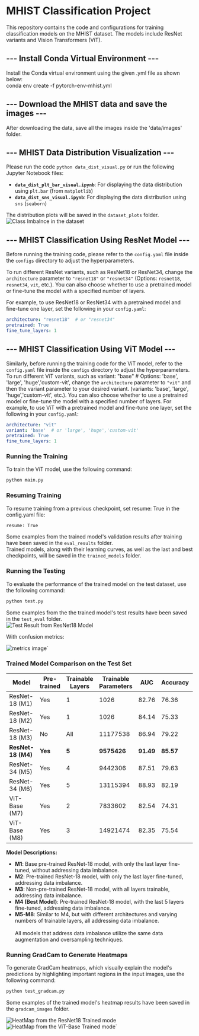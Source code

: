 # MHIST Classification Project

This repository contains the code and configurations for training classification models on the MHIST dataset. The models include ResNet variants and Vision Transformers (ViT).

## --- Install Conda Virtual Environment ---
Install the Conda virtual environment using the given .yml file as shown below: \
conda env create -f pytorch-env-mhist.yml

## --- Download the MHIST data and save the images ---
After downloading the data, save all the images inside the 'data/images' folder.


## --- MHIST Data Distribution Visualization ---

Please run the code `python data_dist_visual.py` or run the following Jupyter Notebook files:  
- **`data_dist_plt_bar_visual.ipynb`**: For displaying the data distribution using `plt.bar` (from `matplotlib`)  
- **`data_dist_sns_visual.ipynb`**: For displaying the data distribution using `sns` (`seaborn`)

The distribution plots will be saved in the `dataset_plots` folder.
![Class Imbalnce in the dataset](dataset_plots/plt_dataset_plots/percentage_distribution_of_class_labels.png)



## --- MHIST Classification Using ResNet Model ---

Before running the training code, please refer to the `config.yaml` file inside the `configs` directory to adjust the hyperparameters.

To run different ResNet variants, such as ResNet18 or ResNet34, change the `architecture` parameter to `"resnet18"` or `"resnet34"` (Options: `resnet18`, `resnet34`, `vit`, etc.). You can also choose whether to use a pretrained model or fine-tune the model with a specified number of layers.

For example, to use ResNet18 or ResNet34 with a pretrained model and fine-tune one layer, set the following in your `config.yaml`:

```yaml
architecture: "resnet18"  # or "resnet34"
pretrained: True
fine_tune_layers: 1
```

## --- MHIST Classification Using ViT Model ---

Similarly, before running the training code for the ViT model, refer to the `config.yaml` file inside the `configs` directory to adjust the hyperparameters. To run different ViT variants, such as variant: "base"  # Options: 'base', 'large', 'huge','custom-vit', change the `architecture` parameter to `"vit"` and then the variant parameter to your desired variant. (variants: 'base', 'large', 'huge','custom-vit', etc.). You can also choose whether to use a pretrained model or fine-tune the model with a specified number of layers. For example, to use ViT with a pretrained model and fine-tune one layer, set the following in your `config.yaml`:

```yaml
architecture: "vit"
variant: 'base'  # or 'large', 'huge','custom-vit'
pretrained: True
fine_tune_layers: 1
```
### Running the Training

To train the ViT model, use the following command:

```bash
python main.py
```

### Resuming Training

To resume training from a previous checkpoint, set resume: True in the config.yaml file:

```bash
resume: True
```
Some examples from the trained model's validation results after training have been saved in the `eval_results` folder. \
Trained models, along with their learning curves, as well as the last and best checkpoints, will be saved in the `trained_models` folder.


### Running the Testing

To evaluate the performance of the trained model on the test dataset, use the following command:

```bash
python test.py
```
Some examples from the the trained model's test results have been saved in the `test_eval` folder.   
![Test Result from ResNet18 Model](test_eval/resnet18-pre-trained-5layers-aug-oversample/test_examples/epoch_16/best_example_4_MHIST_bin.png.png)

With confusion metrics:

![metrics image](test_eval/resnet18-pre-trained-5layers-aug-oversample/test_metrics/epoch_16/test_confusion_matrix.png)`

### Trained Model Comparison on the Test Set

| Model           | Pre-trained | Trainable Layers | Trainable Parameters | AUC   | Accuracy | Precision | Recall | F1-Score |
|-----------------|-------------|------------------|----------------------|-------|----------|-----------|--------|----------|
| ResNet-18 (M1)  | Yes         | 1                | 1026                 | 82.76 | 76.36    | 70.48     | 61.67  | 65.78    |
| ResNet-18 (M2)  | Yes         | 1                | 1026                 | 84.14 | 75.33    | 63.74     | 76.67  | 69.61    |
| ResNet-18 (M3)  | No          | All              | 11177538             | 86.94 | 79.22    | 70.39     | 75.28  | 72.75    |
| **ResNet-18 (M4)**  | **Yes**  | **5**            | **9575426**          | **91.49** | **85.57** | **81.2** | **79.17** | **80.17** |
| ResNet-34 (M5)  | Yes         | 4                | 9442306              | 87.51 | 79.63    | 72.55     | 71.94  | 72.25    |
| ResNet-34 (M6)  | Yes         | 5                | 13115394             | 88.93 | 82.19    | 79.06     | 70.28  | 74.41    |
| ViT-Base (M7)   | Yes         | 2                | 7833602              | 82.54 | 74.31    | 62.76     | 74.44  | 68.11    |
| ViT-Base (M8)   | Yes         | 3                | 14921474             | 82.35 | 75.54    | 67.24     | 65.56  | 66.39    |

**Model Descriptions:**

- **M1**: Base pre-trained ResNet-18 model, with only the last layer fine-tuned, without addressing data imbalance.
- **M2**: Pre-trained ResNet-18 model, with only the last layer fine-tuned, addressing data imbalance.
- **M3**: Non-pre-trained ResNet-18 model, with all layers trainable, addressing data imbalance.
- **M4 (Best Model)**: Pre-trained ResNet-18 model, with the last 5 layers fine-tuned, addressing data imbalance.
- **M5-M8**: Similar to M4, but with different architectures and varying numbers of trainable layers, all addressing data imbalance.\
  \
All models that address data imbalance utilize the same data augmentation and oversampling techniques.




### Running GradCam to Generate Heatmaps
To generate GradCam heatmaps, which visually explain the model's predictions by highlighting important regions in the input images, use the following command:

```bash
python test_gradcam.py
```
Some examples of the trained model's heatmap results have been saved in the `gradcam_images` folder.

![HeatMap from the ResNet18 Trained mode](/gradcam_images/resnet18-pre-trained-5layers-aug-oversample/MHIST_aay.png_gradcam.png)
![HeatMap from the ViT-Base Trained mode](gradcam_images/vit-pre-trained-3layers-aug-oversample/MHIST_abx.png_gradcam.png)`
